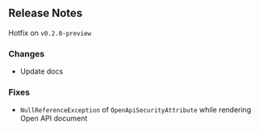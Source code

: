 ## Release Notes ##

Hotfix on `v0.2.0-preview`


### Changes ###

* Update docs


### Fixes ###

* `NullReferenceException` of `OpenApiSecurityAttribute` while rendering Open API document

